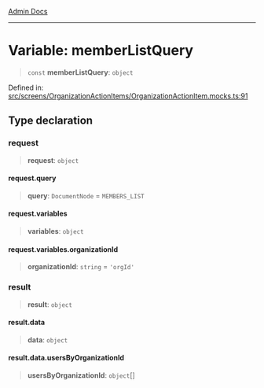 [Admin Docs](/)

***

# Variable: memberListQuery

> `const` **memberListQuery**: `object`

Defined in: [src/screens/OrganizationActionItems/OrganizationActionItem.mocks.ts:91](https://github.com/PalisadoesFoundation/talawa-admin/blob/main/src/screens/OrganizationActionItems/OrganizationActionItem.mocks.ts#L91)

## Type declaration

### request

> **request**: `object`

#### request.query

> **query**: `DocumentNode` = `MEMBERS_LIST`

#### request.variables

> **variables**: `object`

#### request.variables.organizationId

> **organizationId**: `string` = `'orgId'`

### result

> **result**: `object`

#### result.data

> **data**: `object`

#### result.data.usersByOrganizationId

> **usersByOrganizationId**: `object`[]
